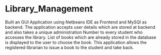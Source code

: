 # Library_Management
Built an GUI Application using Netbeans IDE as Frontend and MySQl as backend. 
The application accepts user details which are stored at backend and also takes a unique administration Number to every student who accesses the library. 
List of books which are already stored in the database is displayed to the user to choose the book.
This application allows the registered librarian to issue a book to the student and take back.
